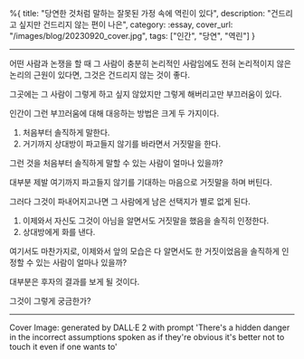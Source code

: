 %{
title: "당연한 것처럼 말하는 잘못된 가정 속에 역린이 있다",
description: "건드리고 싶지만 건드리지 않는 편이 나은",
category: :essay,
cover_url: "/images/blog/20230920_cover.jpg",
tags: ["인간", "당연", "역린"]
}

---

어떤 사람과 논쟁을 할 때 그 사람이 충분히 논리적인 사람임에도 전혀 논리적이지 않은 논리의 근원이 있다면, 그것은 건드리지 않는 것이 좋다.

그곳에는 그 사람이 그렇게 하고 싶지 않았지만 그렇게 해버리고만 부끄러움이 있다.

인간이 그런 부끄러움에 대해 대응하는 방법은 크게 두 가지이다.

1. 처음부터 솔직하게 말한다.
2. 거기까지 상대방이 파고들지 않기를 바라면서 거짓말을 한다.

그런 것을 처음부터 솔직하게 말할 수 있는 사람이 얼마나 있을까?

대부분 제발 여기까지 파고들지 않기를 기대하는 마음으로 거짓말을 하며 버틴다.

그러다 그것이 파내어지고나면 그 사람에게 남은 선택지가 별로 없게 된다.

1. 이제와서 자신도 그것이 아님을 알면서도 거짓말을 했음을 솔직히 인정한다.
2. 상대방에게 화를 낸다.

여기서도 마찬가지로, 이제와서 앞의 모습은 다 알면서도 한 거짓이었음을 솔직하게 인정할 수 있는 사람이 얼마나 있을까?

대부분은 후자의 결과를 보게 될 것이다.

그것이 그렇게 궁금한가?

---

Cover Image: generated by DALL·E 2 with prompt 'There's a hidden danger in the incorrect assumptions spoken as if they're obvious it's better not to touch it even if one wants to'
